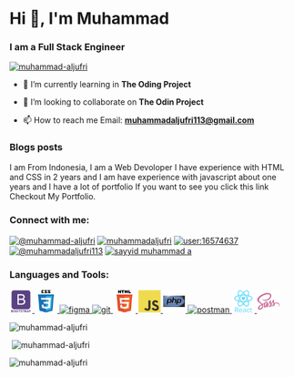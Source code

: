<h1>Hi 👋, I'm Muhammad</h1>
<h3>I am a Full Stack Engineer</h3>

<p align="left"> <a href="https://github.com/ryo-ma/github-profile-trophy"><img src="https://github-profile-trophy.vercel.app/?username=muhammad-aljufri" alt="muhammad-aljufri" /></a> </p>

- 🌱 I’m currently learning in **The Oding Project**

- 👯 I’m looking to collaborate on **The Odin Project**

- 📫 How to reach me Email: **muhammadaljufri113@gmail.com**

### Blogs posts
<!-- BLOG-POST-LIST:START -->
I am From Indonesia, I am a Web Devoloper I have experience with HTML and CSS in 2 years and I am have experience with javascript about one years and I have a lot of portfolio If you want to see you click this link Checkout My Portfolio.
<!-- BLOG-POST-LIST:END -->

<h3 align="left">Connect with me:</h3>
<p align="left">
<a href="https://codepen.io/@muhammad-aljufri" target="blank"><img align="center" src="https://raw.githubusercontent.com/rahuldkjain/github-profile-readme-generator/master/src/images/icons/Social/codepen.svg" alt="@muhammad-aljufri" height="30" width="40" /></a>
<a href="https://dev.to/muhammadaljufri" target="blank"><img align="center" src="https://cdn.jsdelivr.net/npm/simple-icons@3.0.1/icons/dev-dot-to.svg" alt="muhammadaljufri" height="30" width="40" /></a>
<a href="https://stackoverflow.com/users/user:16574637" target="blank"><img align="center" src="https://raw.githubusercontent.com/rahuldkjain/github-profile-readme-generator/master/src/images/icons/Social/stack-overflow.svg" alt="user:16574637" height="30" width="40" /></a>
<a href="https://medium.com/@muhammadaljufri113" target="blank"><img align="center" src="https://raw.githubusercontent.com/rahuldkjain/github-profile-readme-generator/master/src/images/icons/Social/medium.svg" alt="@muhammadaljufri113" height="30" width="40" /></a>
<a href="https://www.hackerrank.com/sayyid muhammad a" target="blank"><img align="center" src="https://raw.githubusercontent.com/rahuldkjain/github-profile-readme-generator/master/src/images/icons/Social/hackerrank.svg" alt="sayyid muhammad a" height="30" width="40" /></a>
</p>

<h3 align="left">Languages and Tools:</h3>
<p align="left"> <a href="https://getbootstrap.com" target="_blank"> <img src="https://raw.githubusercontent.com/devicons/devicon/master/icons/bootstrap/bootstrap-plain-wordmark.svg" alt="bootstrap" width="40" height="40"/> </a> <a href="https://www.w3schools.com/css/" target="_blank"> <img src="https://raw.githubusercontent.com/devicons/devicon/master/icons/css3/css3-original-wordmark.svg" alt="css3" width="40" height="40"/> </a> <a href="https://www.figma.com/" target="_blank"> <img src="https://www.vectorlogo.zone/logos/figma/figma-icon.svg" alt="figma" width="40" height="40"/> </a> <a href="https://git-scm.com/" target="_blank"> <img src="https://www.vectorlogo.zone/logos/git-scm/git-scm-icon.svg" alt="git" width="40" height="40"/> </a> <a href="https://www.w3.org/html/" target="_blank"> <img src="https://raw.githubusercontent.com/devicons/devicon/master/icons/html5/html5-original-wordmark.svg" alt="html5" width="40" height="40"/> </a> <a href="https://developer.mozilla.org/en-US/docs/Web/JavaScript" target="_blank"> <img src="https://raw.githubusercontent.com/devicons/devicon/master/icons/javascript/javascript-original.svg" alt="javascript" width="40" height="40"/> </a> <a href="https://www.php.net" target="_blank"> <img src="https://raw.githubusercontent.com/devicons/devicon/master/icons/php/php-original.svg" alt="php" width="40" height="40"/> </a> <a href="https://postman.com" target="_blank"> <img src="https://www.vectorlogo.zone/logos/getpostman/getpostman-icon.svg" alt="postman" width="40" height="40"/> </a> <a href="https://reactjs.org/" target="_blank"> <img src="https://raw.githubusercontent.com/devicons/devicon/master/icons/react/react-original-wordmark.svg" alt="react" width="40" height="40"/> </a> <a href="https://sass-lang.com" target="_blank"> <img src="https://raw.githubusercontent.com/devicons/devicon/master/icons/sass/sass-original.svg" alt="sass" width="40" height="40"/> </a> </p>

<p><img src="https://github-readme-stats.vercel.app/api/top-langs?username=muhammad-aljufri&show_icons=true&locale=en&layout=compact" alt="muhammad-aljufri" /></p>

<p>&nbsp;<img src="https://github-readme-stats.vercel.app/api?username=muhammad-aljufri&show_icons=true&locale=en" alt="muhammad-aljufri" /></p>

<p><img src="https://github-readme-streak-stats.herokuapp.com/?user=muhammad-aljufri&" alt="muhammad-aljufri" /></p>
